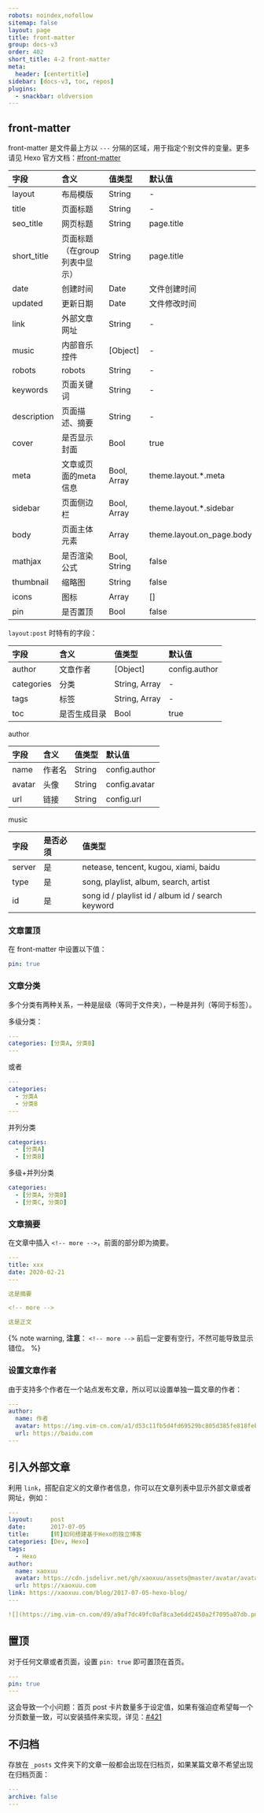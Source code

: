 ```yaml
---
robots: noindex,nofollow
sitemap: false
layout: page
title: front-matter
group: docs-v3
order: 402
short_title: 4-2 front-matter
meta:
  header: [centertitle]
sidebar: [docs-v3, toc, repos]
plugins:
  - snackbar: oldversion
---
```

 

## front-matter

front-matter 是文件最上方以 `---` 分隔的区域，用于指定个别文件的变量。更多请见 Hexo 官方文档：[#front-matter](https://hexo.io/zh-cn/docs/front-matter)

| 字段        | 含义         | 值类型        | 默认值 |
| :----------- | :------------ | :------------- | :------ |
| layout      | 布局模版     | String        | -      |
| title       | 页面标题         | String        | -      |
| seo_title       | 网页标题         | String        | page.title   |
| short_title       | 页面标题（在group列表中显示）         | String        | page.title   |
| date        | 创建时间     | Date          | 文件创建时间 |
| updated     | 更新日期     | Date          | 文件修改时间 |
| link   | 外部文章网址 | String        | -      |
| music       | 内部音乐控件 | [Object] | -      |
| robots    | robots   | String        | -      |
| keywords    | 页面关键词   | String        | -      |
| description | 页面描述、摘要     | String        | -      |
| cover | 是否显示封面     | Bool        | true      |
| meta | 文章或页面的meta信息     | Bool, Array        | theme.layout.*.meta      |
| sidebar | 页面侧边栏     | Bool, Array        | theme.layout.*.sidebar      |
| body | 页面主体元素     | Array        | theme.layout.on_page.body      |
| mathjax           | 是否渲染公式 | Bool, String  | false  |
| thumbnail           | 缩略图 | String | false  |
| icons           | 图标 | Array | []  |
| pin           | 是否置顶 | Bool  | false  |

`layout:post` 时特有的字段：

| 字段              | 含义         | 值类型        | 默认值 |
| :----------------- | :------------ | :------------- | :------ |
| author            | 文章作者     | [Object]        | config.author      |
| categories        | 分类         | String, Array | -      |
| tags               | 标签         | String, Array | -      |
| toc               | 是否生成目录 | Bool          | true   |

author

| 字段              | 含义         | 值类型        | 默认值 |
| :----------------- | :------------ | :------------- | :------ |
| name            | 作者名     | String        | config.author      |
| avatar        | 头像         | String | config.avatar      |
| url               | 链接         | String | config.url      |

music

| 字段              | 是否必须         | 值类型      |
| :----------------- | :------------ | :----------------- |
| server            | 是     | netease, tencent, kugou, xiami, baidu           |
| type        | 是         | song, playlist, album, search, artist  |
| id               | 是         | song id / playlist id / album id / search keyword   |


### 文章置顶

在 front-matter 中设置以下值：
```yaml front-matter
pin: true
```

### 文章分类

多个分类有两种关系，一种是层级（等同于文件夹），一种是并列（等同于标签）。

多级分类：
```yaml front-matter
---
categories: [分类A, 分类B]
---
```
或者

```yaml front-matter
---
categories:
  - 分类A
  - 分类B
---
```

并列分类

```yaml front-matter
categories:
  - [分类A]
  - [分类B]
```

多级+并列分类

```yaml front-matter
categories:
  - [分类A, 分类B]
  - [分类C, 分类D]
```

### 文章摘要

在文章中插入 `<!-- more -->`，前面的部分即为摘要。

```yml 某篇文章源码
---
title: xxx
date: 2020-02-21
---

这是摘要

<!-- more -->

这是正文
```

{% note warning, **注意**： `<!-- more -->` 前后一定要有空行，不然可能导致显示错位。 %}

### 设置文章作者

由于支持多个作者在一个站点发布文章，所以可以设置单独一篇文章的作者：
```yaml front-matter
---
author:
  name: 作者
  avatar: https://img.vim-cn.com/a1/d53c11fb5d4fd69529bc805d385fe818feb3f6.png
  url: https://baidu.com
---
```

## 引入外部文章

利用 `link`，搭配自定义的文章作者信息，你可以在文章列表中显示外部文章或者网址，例如：

```yaml front-matter
---
layout:     post
date:       2017-07-05
title:      [转]如何搭建基于Hexo的独立博客
categories: [Dev, Hexo]
tags:
  - Hexo
author:
  name: xaoxuu
  avatar: https://cdn.jsdelivr.net/gh/xaoxuu/assets@master/avatar/avatar.png
  url: https://xaoxuu.com
link: https://xaoxuu.com/blog/2017-07-05-hexo-blog/
---

![](https://img.vim-cn.com/d9/a9af7dc49fc0af8ca3e6dd2450a2f7095a87db.png)

```

## 置顶

对于任何文章或者页面，设置 `pin: true` 即可置顶在首页。

```yaml front-matter
---
pin: true
---
```

这会导致一个小问题：首页 post 卡片数量多于设定值，如果有强迫症希望每一个分页数量一致，可以安装插件来实现，详见：[#421](https://github.com/volantis-x/hexo-theme-volantis/issues/421)

## 不归档

存放在 `_posts` 文件夹下的文章一般都会出现在归档页，如果某篇文章不希望出现在归档页面：

```yaml front-matter
---
archive: false
---
```
